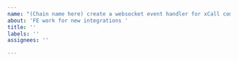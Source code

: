 ```yaml
---
name: "(Chain name here) create a websocket event handler for xCall communication"
about: 'FE work for new integrations '
title: ''
labels: ''
assignees: ''

---
```



